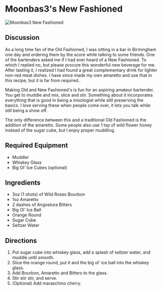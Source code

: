 # Moonbas3's New Fashioned #

![Moonbas3 New Fashioned](https://i.imgur.com/HqXth1P.jpg)

## Discussion

As a long time fan of the Old Fashioned, I was sitting in a bar in Birmingham one day and ordering them by the score while talking to some friends. One of the bartenders asked me if I had ever heard of a New Fashioned. To which I replied no, but please procure this wonderful new beverage for me. After tasting it, I realized I had found a great complementary drink for lighter non-red meat dishes. I have since made my own amaretto and use that in this recipe, but it is far from required..

Making Old and New Fashioned's is fun for an aspiring amateur bartender. You get to muddle and mix, slice and stir. Something about it incorporates everything that is good in being a mixologist while still preserving the basics. I love serving these when people come over, it lets you talk while still being a show off.

The only difference between this and a traditional Old Fashioned is the addition of the amaretto. Some people also use 1 tsp of wild flower honey instead of the sugar cube, but I enjoy proper muddling.

## Required Equipment

* Muddler
* Whiskey Glass
* Big Ol' Ice Cubes (optional)

## Ingredients

* 3oz (1 shots) of Wild Roses Bourbon
* 1oz Amaretto
* 2 dashes of Angostura Bitters
* Big Ol' Ice Ball
* Orange Round
* Sugar Cube
* Seltzer Water

## Directions

1. Put sugar cube into whiskey glass, add a splash of seltzer water, and muddle until smooth.
2. Slice the orange round, put it and the big ol' ice ball into the whiskey glass.
3. Add Bourbon, Amaretto and Bitters to the glass.
4. Stir stir stir, and serve.
5. (Optional) Add maraschino cherry.
